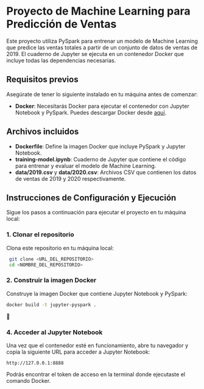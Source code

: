 # Proyecto de Machine Learning para Predicción de Ventas

Este proyecto utiliza PySpark para entrenar un modelo de Machine Learning que predice las ventas totales a partir de un conjunto de datos de ventas de 2019. El cuaderno de Jupyter se ejecuta en un contenedor Docker que incluye todas las dependencias necesarias.

## Requisitos previos

Asegúrate de tener lo siguiente instalado en tu máquina antes de comenzar:

- **Docker**: Necesitarás Docker para ejecutar el contenedor con Jupyter Notebook y PySpark. Puedes descargar Docker desde [aquí](https://www.docker.com/products/docker-desktop).

## Archivos incluidos

- **Dockerfile**: Define la imagen Docker que incluye PySpark y Jupyter Notebook.
- **training-model.ipynb**: Cuaderno de Jupyter que contiene el código para entrenar y evaluar el modelo de Machine Learning.
- **data/2019.csv** y **data/2020.csv**: Archivos CSV que contienen los datos de ventas de 2019 y 2020 respectivamente.

## Instrucciones de Configuración y Ejecución

Sigue los pasos a continuación para ejecutar el proyecto en tu máquina local:

### 1. Clonar el repositorio

Clona este repositorio en tu máquina local:

```bash
 git clone <URL_DEL_REPOSITORIO>
 cd <NOMBRE_DEL_REPOSITORIO>
```

### 2. Construir la imagen Docker

Construye la imagen Docker que contiene Jupyter Notebook y PySpark:

```bash
docker build -t jupyter-pyspark .
```



### 4. Acceder al Jupyter Notebook

Una vez que el contenedor esté en funcionamiento, abre tu navegador y copia la siguiente URL para acceder a Jupyter Notebook:

```
http://127.0.0.1:8888
```

Podrás encontrar el token de acceso en la terminal donde ejecutaste el comando Docker.
